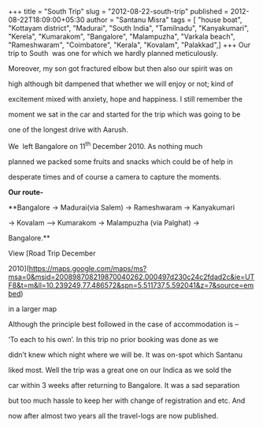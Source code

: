 +++
title = "South Trip"
slug = "2012-08-22-south-trip"
published = 2012-08-22T18:09:00+05:30
author = "Santanu Misra"
tags = [ "house boat", "Kottayam district", "Madurai", "South India", "Tamilnadu", "Kanyakumari", "Kerela", "Kumarakom", "Bangalore", "Malampuzha", "Varkala beach", "Rameshwaram", "Coimbatore", "Kerala", "Kovalam", "Palakkad",]
+++
Our trip to South  was one for which we hardly planned meticulously.
Moreover, my son got fractured elbow but then also our spirit was on
high although bit dampened that whether we will enjoy or not; kind of
excitement mixed with anxiety, hope and happiness. I still remember the
moment we sat in the car and started for the trip which was going to be
one of the longest drive with Aarush.

We  left Bangalore on 11<sup>th</sup> December 2010. As nothing much
planned we packed some fruits and snacks which could be of help in
desperate times and of course a camera to capture the moments.

**Our route-**

**Bangalore -&gt; Madurai(via Salem) -&gt; Rameshwaram -&gt; Kanyakumari
-&gt; Kovalam –&gt; Kumarakom -&gt; Malampuzha (via Palghat) -&gt;
Bangalore.**

  

  
<span class="small">View [Road Trip December
2010](https://maps.google.com/maps/ms?msa=0&msid=200898708219870040262.000497d230c24c2fdad2c&ie=UTF8&t=m&ll=10.239249,77.486572&spn=5.511737,5.592041&z=7&source=embed)
in a larger map</span>  

Although the principle best followed in the case of accommodation is –
‘To each to his own’. In this trip no prior booking was done as we
didn’t knew which night where we will be. It was on-spot which Santanu
liked most. Well the trip was a great one on our Indica as we sold the
car within 3 weeks after returning to Bangalore. It was a sad separation
but too much hassle to keep her with change of registration and etc. And
now after almost two years all the travel-logs are now published.
